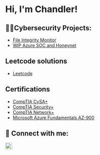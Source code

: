 <h1>Hi, I'm Chandler! <br/>
<h2>👨‍💻Cybersecurity Projects:</h2>
  
  - [File Integrity Monitor](https://github.com/4am-walking/File-Integrity-Monitor.git)
  - [WIP Azure SOC and Honeynet](https://github.com/4am-walking/WIP-Azure-SOC-Honeynet.git)

<h2>Leetcode solutions</h2>

  - [Leetcode](https://github.com/4am-walking/leetcode-solutions.git)

<h2>Certifications</h2>

  - [CompTIA CySA+](https://www.credly.com/badges/bf2b1be6-22c5-4a93-bef9-676585c50b36/public_url)
  - [CompTIA Security+](https://www.credly.com/badges/438394c8-5c58-4652-a564-96ed83d5429a/public_url)
  - [CompTIA Network+](https://www.credly.com/badges/dc63be2b-33b0-4bb5-af5b-2d5288d6fb9f/public_url)
  - [Microsoft Azure Fundamentals AZ-900](https://www.credly.com/badges/cb040e6d-53f0-4da1-a348-511711669504/public_url)

<h2> 🤳 Connect with me:</h2>

[<img align="left" alt="ChandlerMatheny | LinkedIn" width="22px" src="https://cdn.jsdelivr.net/npm/simple-icons@v3/icons/linkedin.svg" />][linkedin]

[linkedin]: https://linkedin.com/in/chandler-matheny
